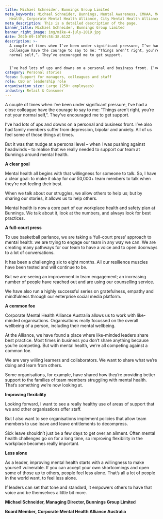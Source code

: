 ```yaml
---
title: Michael Schneider, Bunnings Group Limited
meta_keywords: Michael Schneider, Bunnings, Mental Awareness, CMHAA, Mental
  Health, Corporate Mental Health Alliance, City Mental Health Alliance
meta_description: This is a detailed description of the page.
banner_title: Michael Schneider, Bunnings Group Limited
banner_right_image: img/mike-4-july-2019.jpg
date: 2020-09-10T09:58:38.612Z
description: >-
  A couple of times when I’ve been under significant pressure, I’ve had a close
  colleague have the courage to say to me: “Things aren’t right, you’re not your
  normal self,”. They’ve encouraged me to get support.


  I’ve had lots of ups and downs on a personal and business front. I’ve also had family members suffer from depression, bipolar and anxiety. All of us feel some of those things at times.
category: Personal stories
focus: Support for managers, colleagues and staff
role: CEO or leadership role
organisation_size: Large (250+ employees)
industry: Retail & Consumer
---
```

A couple of times when I’ve been under significant pressure, I’ve had a close colleague have the courage to say to me: “Things aren’t right, you’re not your normal self,”. They’ve encouraged me to get support.

I’ve had lots of ups and downs on a personal and business front. I’ve also had family members suffer from depression, bipolar and anxiety. All of us feel some of those things at times.

But it was that nudge at a personal level – when I was pushing against headwinds – to realise that we really needed to support our team at Bunnings around mental health.

**A clear goal**

Mental health all begins with that willingness for someone to talk. So, I have a clear goal: to make it okay for our 50,000+ team members to talk when they’re not feeling their best.

When we talk about our struggles, we allow others to help us; but by sharing our stories, it allows us to help others.

Mental health is now a core part of our workplace health and safety plan at Bunnings. We talk about it, look at the numbers, and always look for best practices.

**A full-court press**

To use basketball parlance, we are taking a ‘full-court press’ approach to mental health: we are trying to engage our team in any way we can. We are creating many pathways for our team to have a voice and to open doorways to a lot of conversations.

It has been a challenging six to eight months. All our resilience muscles have been tested and will continue to be.

But we are seeing an improvement in team engagement; an increasing number of people have reached out and are using our counselling service.

We have also run a highly successful series on gratefulness, empathy and mindfulness through our enterprise social media platform.

**A common foe**

Corporate Mental Health Alliance Australia allows us to work with like-minded organisations. Organisations really focussed on the overall wellbeing of a person, including their mental wellbeing.

At the Alliance, we have found a place where like-minded leaders share best practice. Most times in business you don’t share anything because you’re competing. But with mental health, we’re all competing against a common foe.

We are very willing learners and collaborators. We want to share what we’re doing and learn from others.

Some organisations, for example, have shared how they’re providing better support to the families of team members struggling with mental health. That’s something we’re now looking at.

**Improving flexibility**

Looking forward, I want to see a really healthy use of areas of support that we and other organisations offer staff.

But I also want to see organisations implement policies that allow team members to use leave and leave entitlements to decompress.

Sick leave shouldn’t just be a few days to get over an ailment. Often mental health challenges go on for a long time, so improving flexibility in the workplace becomes really important.

**Less alone**

As a leader, improving mental health starts with a willingness to make yourself vulnerable. If you can accept your own shortcomings and open some of those up to others, people feel less alone. That’s all a lot of people in the world want, to feel less alone.

If leaders can set that tone and standard, it empowers others to have that voice and be themselves a little bit more.

**Michael Schneider, Managing Director, Bunnings Group Limited**

**Board Member, Corporate Mental Health Alliance Australia**